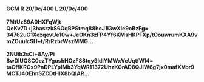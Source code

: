 #### GCM R 20/0c/400 L 20/0c/400
**7MtUz89A0HXFqWjt**<br/>**QeKv7D+j3hasrzkS6OqBPStmq88hcJ1I3wXIe9oBzFg=**<br/>**34762uG1XezqevUe10w+JeOKn3zFP4Yf6KMsHKPFXp/tOouwrumKXA9vmZOuuIcSH+t/RrRzbrWszMMG...**<br/><br/>
**2NUib2sCi+8Ay/Pi**<br/>**8wDlUQ8C0ezTYgusbHOzF88tqy9ldlYMWxVcUqtfWl4=**<br/>**taCffKRGx9PnDPLYplMb3YqWR11372UhzKGrAD8QJIW6g7jx0mafXVbr9MCTJ40EhnSZCDtHIX8bQIAR...**